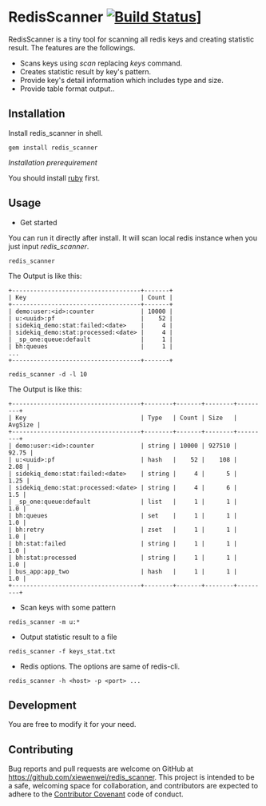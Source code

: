 # RedisScanner [![Build Status][travis-image]][travis-link]]

[travis-image]: https://travis-ci.org/xiewenwei/redis_scanner.svg?branch=master
[travis-link]: http://travis-ci.org/xiewenwei/redis_scanner
[travis-home]: http://travis-ci.org/

RedisScanner is a tiny tool for scanning all redis keys and creating statistic result. The features are the followings.

* Scans keys using *scan* replacing *keys* command.
* Creates statistic result by key's pattern.
* Provide key's detail information which includes type and size.
* Provide table format output..

## Installation

Install redis_scanner in shell.

```shell
gem install redis_scanner
```

*Installation prerequirement*

You should install [ruby](https://www.ruby-lang.org/) first.

## Usage

* Get started

You can run it directly after install. It will scan local redis instance when you just input *redis_scanner*.

```shell
redis_scanner
```

The Output is like this:

```shell
+------------------------------------+-------+
| Key                                | Count |
+------------------------------------+-------+
| demo:user:<id>:counter             | 10000 |
| u:<uuid>:pf                        |    52 |
| sidekiq_demo:stat:failed:<date>    |     4 |
| sidekiq_demo:stat:processed:<date> |     4 |
| _sp_one:queue:default              |     1 |
| bh:queues                          |     1 |
...
+------------------------------------+-------+
```

```shell
redis_scanner -d -l 10
```

The Output is like this:

```shell
+------------------------------------+--------+-------+--------+---------+
| Key                                | Type   | Count | Size   | AvgSize |
+------------------------------------+--------+-------+--------+---------+
| demo:user:<id>:counter             | string | 10000 | 927510 |   92.75 |
| u:<uuid>:pf                        | hash   |    52 |    108 |    2.08 |
| sidekiq_demo:stat:failed:<date>    | string |     4 |      5 |    1.25 |
| sidekiq_demo:stat:processed:<date> | string |     4 |      6 |     1.5 |
| _sp_one:queue:default              | list   |     1 |      1 |     1.0 |
| bh:queues                          | set    |     1 |      1 |     1.0 |
| bh:retry                           | zset   |     1 |      1 |     1.0 |
| bh:stat:failed                     | string |     1 |      1 |     1.0 |
| bh:stat:processed                  | string |     1 |      1 |     1.0 |
| bus_app:app_two                    | hash   |     1 |      1 |     1.0 |
+------------------------------------+--------+-------+--------+---------+
```

* Scan keys with some pattern

```shell
redis_scanner -m u:*
```

* Output statistic result to a file

```shell
redis_scanner -f keys_stat.txt
```

* Redis options. The options are same of redis-cli.

```shell
redis_scanner -h <host> -p <port> ...
```

## Development

You are free to modify it for your need.

## Contributing

Bug reports and pull requests are welcome on GitHub at https://github.com/xiewenwei/redis_scanner. This project is intended to be a safe, welcoming space for collaboration, and contributors are expected to adhere to the [Contributor Covenant](http://contributor-covenant.org) code of conduct.

